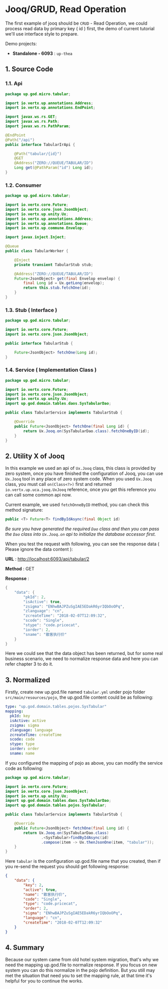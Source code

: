 # Jooq/GRUD, Read Operation

The first example of jooq should be `CRUD` - Read Operation, we could process read data by primary key \( id \) first,
the demo of current tutorial we'll use interface style to prepare.

Demo projects:

* **Standalone - 6093** : `up-thea`

## 1. Source Code

### 1.1. Api

```java
package up.god.micro.tabular;

import io.vertx.up.annotations.Address;
import io.vertx.up.annotations.EndPoint;

import javax.ws.rs.GET;
import javax.ws.rs.Path;
import javax.ws.rs.PathParam;

@EndPoint
@Path("/api")
public interface TabularIrApi {

    @Path("tabular/{id}")
    @GET
    @Address("ZERO://QUEUE/TABULAR/ID")
    Long get(@PathParam("id") Long id);
}
```

### 1.2. Consumer

```java
package up.god.micro.tabular;

import io.vertx.core.Future;
import io.vertx.core.json.JsonObject;
import io.vertx.up.unity.Ux;
import io.vertx.up.annotations.Address;
import io.vertx.up.annotations.Queue;
import io.vertx.up.commune.Envelop;

import javax.inject.Inject;

@Queue
public class TabularWorker {

    @Inject
    private transient TabularStub stub;

    @Address("ZERO://QUEUE/TABULAR/ID")
    Future<JsonObject> get(final Envelop envelop) {
        final Long id = Ux.getLong(envelop);
        return this.stub.fetchOne(id);
    }
}
```

### 1.3. Stub \( Interface \)

```java
package up.god.micro.tabular;

import io.vertx.core.Future;
import io.vertx.core.json.JsonObject;

public interface TabularStub {

    Future<JsonObject> fetchOne(Long id);
}
```

### 1.4. Service \( Implementation Class \)

```java
package up.god.micro.tabular;

import io.vertx.core.Future;
import io.vertx.core.json.JsonObject;
import io.vertx.up.unity.Ux;
import up.god.domain.tables.daos.SysTabularDao;

public class TabularService implements TabularStub {

    @Override
    public Future<JsonObject> fetchOne(final Long id) {
        return Ux.Jooq.on(SysTabularDao.class).fetchOneByID(id);
    }
}
```

## 2. Utility X of Jooq

In this example we used an api of `Ux.Jooq` class, this class is provided by zero system, once you have finished the
configuration of Jooq, you can use `Ux.Jooq` tool in any place of zero system code. When you used `Ux.Jooq` class, you
must call `on(Class<?>)` first and returned `io.vertx.up.uca.jooq.UxJooq` reference, once you get this reference you can
call some common api now.

Current example, we used `fetchOnneByID` method, you can check this method signature:

```java
public <T> Future<T> findByIdAsync(final Object id)
```

_Be sure you have generated the required _`Dao`_ class and then you can pass the _`Dao`_ class into _`Ux.Jooq.on`_ api
to initialize the database accessor first._

When you test the request with following, you can see the response data \( Please ignore the data content \):

**URL** : [http://localhost:6093/api/tabular/2](http://localhost:6093/api/tabular/2)

**Method** : GET

**Response** :

```java
{
    "data": {
        "pkId": 2,
        "isActive": true,
        "zsigma": "ENhwBAJPZuSgIAE5EDakR6yrIQbOoOPq",
        "zlanguage": "cn",
        "zcreateTime": "2018-02-07T12:09:32",
        "scode": "Single",
        "stype": "code.pricecat",
        "iorder": 2,
        "sname": "散客执行价"
    }
}
```

Here we could see that the data object has been returned, but for some real business scenario, we need to normalize
response data and here you can refer chapter 3 to do it.

## 3. Normalized

Firstly, create new up.god.file named `tabular.yml` under pojo folder `src/main/resources/pojo`, the up.god.file content
could be as following:

```yaml
type: "up.god.domain.tables.pojos.SysTabular"
mapping:
  pkId: key
  isActive: active
  zsigma: sigma
  zlanguage: language
  zcreateTime: createTime
  scode: code
  stype: type
  iorder: order
  sname: name
```

If you configured the mapping of pojo as above, you can modify the service code as following:

```java
package up.god.micro.tabular;

import io.vertx.core.Future;
import io.vertx.core.json.JsonObject;
import io.vertx.up.unity.Ux;
import up.god.domain.tables.daos.SysTabularDao;
import up.god.domain.tables.pojos.SysTabular;

public class TabularService implements TabularStub {

    @Override
    public Future<JsonObject> fetchOne(final Long id) {
        return Ux.Jooq.on(SysTabularDao.class)
                .<SysTabular>findByIdAsync(id)
                .compose(item -> Ux.thenJsonOne(item, "tabular"));
    }
}
```

Here `tabular` is the configuration up.god.file name that you created, then if you re-send the request you should get
following response:

```json
{
    "data": {
        "key": 2,
        "active": true,
        "name": "散客执行价",
        "code": "Single",
        "type": "code.pricecat",
        "order": 2,
        "sigma": "ENhwBAJPZuSgIAE5EDakR6yrIQbOoOPq",
        "language": "cn",
        "createTime": "2018-02-07T12:09:32"
    }
}
```

## 4. Summary

Because our system came from old hotel system migration, that's why we need the mapping up.god.file to normalize
response. If you focus on new system you can do this normalize in the pojo definition. But you still may met the
situation that need you to set the mapping rule, at that time it's helpful for you to continue the works.

